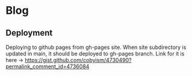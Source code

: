 # Blog

## Deployment
Deploying to github pages from gh-pages site. When site subdirectory is updated in main, it should be deployed to gh-pages branch. Link for it is here -> https://gist.github.com/cobyism/4730490?permalink_comment_id=4736084

